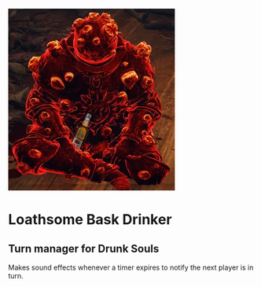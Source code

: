 ![Loathsome Bask Drinker](./bask-drinker.png)

# Loathsome Bask Drinker
## Turn manager for Drunk Souls

Makes sound effects whenever a timer expires to notify the next player is in turn.
